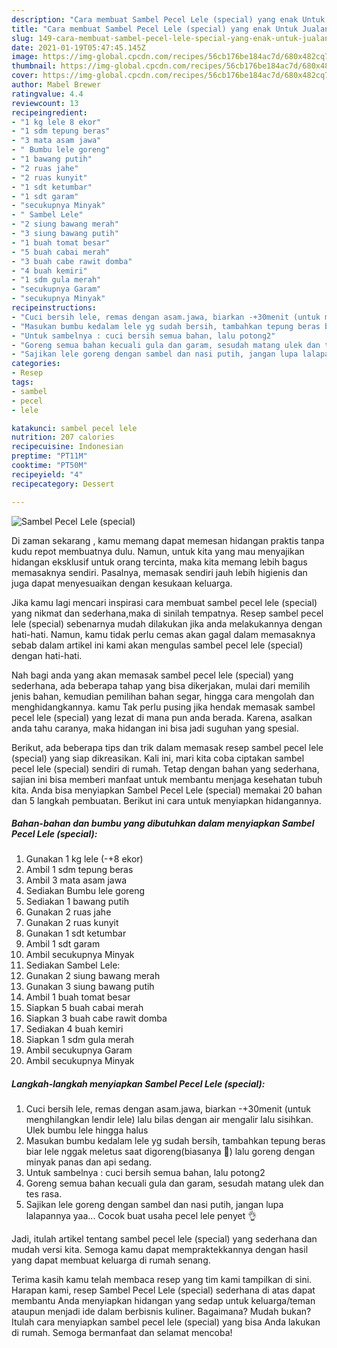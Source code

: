 ```yaml
---
description: "Cara membuat Sambel Pecel Lele (special) yang enak Untuk Jualan"
title: "Cara membuat Sambel Pecel Lele (special) yang enak Untuk Jualan"
slug: 149-cara-membuat-sambel-pecel-lele-special-yang-enak-untuk-jualan
date: 2021-01-19T05:47:45.145Z
image: https://img-global.cpcdn.com/recipes/56cb176be184ac7d/680x482cq70/sambel-pecel-lele-special-foto-resep-utama.jpg
thumbnail: https://img-global.cpcdn.com/recipes/56cb176be184ac7d/680x482cq70/sambel-pecel-lele-special-foto-resep-utama.jpg
cover: https://img-global.cpcdn.com/recipes/56cb176be184ac7d/680x482cq70/sambel-pecel-lele-special-foto-resep-utama.jpg
author: Mabel Brewer
ratingvalue: 4.4
reviewcount: 13
recipeingredient:
- "1 kg lele 8 ekor"
- "1 sdm tepung beras"
- "3 mata asam jawa"
- " Bumbu lele goreng"
- "1 bawang putih"
- "2 ruas jahe"
- "2 ruas kunyit"
- "1 sdt ketumbar"
- "1 sdt garam"
- "secukupnya Minyak"
- " Sambel Lele"
- "2 siung bawang merah"
- "3 siung bawang putih"
- "1 buah tomat besar"
- "5 buah cabai merah"
- "3 buah cabe rawit domba"
- "4 buah kemiri"
- "1 sdm gula merah"
- "secukupnya Garam"
- "secukupnya Minyak"
recipeinstructions:
- "Cuci bersih lele, remas dengan asam.jawa, biarkan -+30menit (untuk menghilangkan lendir lele) lalu bilas dengan air mengalir lalu sisihkan. Ulek bumbu lele hingga halus"
- "Masukan bumbu kedalam lele yg sudah bersih, tambahkan tepung beras biar lele nggak meletus saat digoreng(biasanya 😬) lalu goreng dengan minyak panas dan api sedang."
- "Untuk sambelnya : cuci bersih semua bahan, lalu potong2"
- "Goreng semua bahan kecuali gula dan garam, sesudah matang ulek dan tes rasa."
- "Sajikan lele goreng dengan sambel dan nasi putih, jangan lupa lalapannya yaa... Cocok buat usaha pecel lele penyet 👌"
categories:
- Resep
tags:
- sambel
- pecel
- lele

katakunci: sambel pecel lele 
nutrition: 207 calories
recipecuisine: Indonesian
preptime: "PT11M"
cooktime: "PT50M"
recipeyield: "4"
recipecategory: Dessert

---
```



![Sambel Pecel Lele (special)](https://img-global.cpcdn.com/recipes/56cb176be184ac7d/680x482cq70/sambel-pecel-lele-special-foto-resep-utama.jpg)

Di zaman  sekarang , kamu memang dapat memesan hidangan praktis tanpa kudu repot membuatnya dulu. Namun, untuk kita yang mau menyajikan hidangan eksklusif untuk orang tercinta, maka kita memang lebih bagus memasaknya sendiri. Pasalnya, memasak sendiri jauh lebih higienis dan juga dapat menyesuaikan dengan kesukaan keluarga.

Jika kamu lagi mencari inspirasi cara membuat sambel pecel lele (special) yang nikmat dan sederhana,maka di sinilah tempatnya. Resep sambel pecel lele (special)  sebenarnya mudah dilakukan jika anda melakukannya dengan hati-hati. Namun, kamu tidak perlu cemas akan gagal dalam memasaknya 
sebab dalam artikel ini kami akan mengulas sambel pecel lele (special) dengan hati-hati.  



Nah bagi anda yang akan memasak sambel pecel lele (special) yang sederhana, ada beberapa tahap yang bisa dikerjakan, mulai dari memilih jenis bahan, kemudian pemilihan bahan segar, hingga cara mengolah dan menghidangkannya. kamu Tak perlu pusing jika hendak memasak sambel pecel lele (special) yang lezat di mana pun anda berada. Karena, asalkan anda  tahu caranya, maka hidangan ini bisa jadi suguhan yang spesial.

Berikut, ada beberapa tips dan trik dalam memasak resep sambel pecel lele (special) yang siap dikreasikan. Kali ini, mari kita coba ciptakan sambel pecel lele (special) sendiri di rumah. Tetap dengan bahan yang sederhana, sajian ini bisa memberi manfaat untuk membantu menjaga kesehatan tubuh kita. Anda bisa menyiapkan Sambel Pecel Lele (special) memakai 20 bahan dan 5 langkah pembuatan. Berikut ini cara untuk menyiapkan hidangannya.

<!--inarticleads1-->

##### Bahan-bahan dan bumbu yang dibutuhkan dalam menyiapkan Sambel Pecel Lele (special):

1. Gunakan 1 kg lele (-+8 ekor)
1. Ambil 1 sdm tepung beras
1. Ambil 3 mata asam jawa
1. Sediakan  Bumbu lele goreng
1. Sediakan 1 bawang putih
1. Gunakan 2 ruas jahe
1. Gunakan 2 ruas kunyit
1. Gunakan 1 sdt ketumbar
1. Ambil 1 sdt garam
1. Ambil secukupnya Minyak
1. Sediakan  Sambel Lele:
1. Gunakan 2 siung bawang merah
1. Gunakan 3 siung bawang putih
1. Ambil 1 buah tomat besar
1. Siapkan 5 buah cabai merah
1. Siapkan 3 buah cabe rawit domba
1. Sediakan 4 buah kemiri
1. Siapkan 1 sdm gula merah
1. Ambil secukupnya Garam
1. Ambil secukupnya Minyak




<!--inarticleads2-->

##### Langkah-langkah menyiapkan Sambel Pecel Lele (special):

1. Cuci bersih lele, remas dengan asam.jawa, biarkan -+30menit (untuk menghilangkan lendir lele) lalu bilas dengan air mengalir lalu sisihkan. Ulek bumbu lele hingga halus
1. Masukan bumbu kedalam lele yg sudah bersih, tambahkan tepung beras biar lele nggak meletus saat digoreng(biasanya 😬) lalu goreng dengan minyak panas dan api sedang.
1. Untuk sambelnya : cuci bersih semua bahan, lalu potong2
1. Goreng semua bahan kecuali gula dan garam, sesudah matang ulek dan tes rasa.
1. Sajikan lele goreng dengan sambel dan nasi putih, jangan lupa lalapannya yaa... Cocok buat usaha pecel lele penyet 👌




Jadi, itulah artikel tentang  sambel pecel lele (special)  yang sederhana dan mudah versi kita. Semoga kamu dapat mempraktekkannya dengan hasil yang dapat membuat keluarga di rumah senang. 

Terima kasih kamu telah membaca resep yang tim kami tampilkan di sini. Harapan kami, resep  Sambel Pecel Lele (special) sederhana di atas dapat membantu Anda menyiapkan hidangan yang sedap untuk keluarga/teman ataupun menjadi ide dalam berbisnis kuliner. Bagaimana? Mudah bukan? Itulah cara menyiapkan sambel pecel lele (special) yang bisa Anda lakukan di rumah. Semoga bermanfaat dan selamat mencoba!

